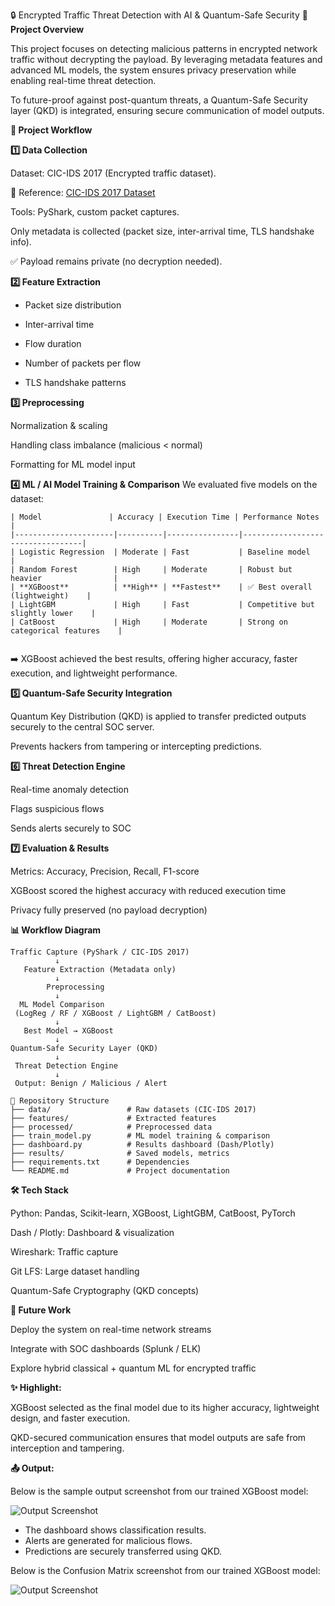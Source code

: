 🔒 Encrypted Traffic Threat Detection with AI & Quantum-Safe Security
**📌 Project Overview**

This project focuses on detecting malicious patterns in encrypted network traffic without decrypting the payload. By leveraging metadata features and advanced ML models, the system ensures privacy preservation while enabling real-time threat detection.

To future-proof against post-quantum threats, a Quantum-Safe Security layer (QKD) is integrated, ensuring secure communication of model outputs.

**🚀 Project Workflow**

**1️⃣ Data Collection**

Dataset: CIC-IDS 2017 (Encrypted traffic dataset).

📖 Reference: [CIC-IDS 2017 Dataset](https://www.unb.ca/cic/datasets/ids-2017.html)


Tools: PyShark, custom packet captures.

Only metadata is collected (packet size, inter-arrival time, TLS handshake info).

✅ Payload remains private (no decryption needed).

**2️⃣ Feature Extraction**

* Packet size distribution

* Inter-arrival time

* Flow duration

* Number of packets per flow

* TLS handshake patterns

**3️⃣ Preprocessing**

Normalization & scaling

Handling class imbalance (malicious < normal)

Formatting for ML model input

**4️⃣ ML / AI Model Training & Comparison**
We evaluated five models on the dataset:
```
| Model               | Accuracy | Execution Time | Performance Notes                |
|----------------------|----------|----------------|----------------------------------|
| Logistic Regression  | Moderate | Fast           | Baseline model                   |
| Random Forest        | High     | Moderate       | Robust but heavier                |
| **XGBoost**          | **High** | **Fastest**    | ✅ Best overall (lightweight)    |
| LightGBM             | High     | Fast           | Competitive but slightly lower    |
| CatBoost             | High     | Moderate       | Strong on categorical features    |


```

➡️ XGBoost achieved the best results, offering higher accuracy, faster execution, and lightweight performance.

**5️⃣ Quantum-Safe Security Integration**

Quantum Key Distribution (QKD) is applied to transfer predicted outputs securely to the central SOC server.

Prevents hackers from tampering or intercepting predictions.

**6️⃣ Threat Detection Engine**

Real-time anomaly detection

Flags suspicious flows

Sends alerts securely to SOC

**7️⃣ Evaluation & Results**

Metrics: Accuracy, Precision, Recall, F1-score

XGBoost scored the highest accuracy with reduced execution time

Privacy fully preserved (no payload decryption)

**📊 Workflow Diagram**

```
Traffic Capture (PyShark / CIC-IDS 2017)
          ↓
   Feature Extraction (Metadata only)
          ↓
        Preprocessing
          ↓
  ML Model Comparison
 (LogReg / RF / XGBoost / LightGBM / CatBoost)
          ↓
   Best Model → XGBoost
          ↓
Quantum-Safe Security Layer (QKD)
          ↓
 Threat Detection Engine
          ↓
 Output: Benign / Malicious / Alert

```

```
📂 Repository Structure
├── data/                 # Raw datasets (CIC-IDS 2017)
├── features/             # Extracted features
├── processed/            # Preprocessed data
├── train_model.py        # ML model training & comparison
├── dashboard.py          # Results dashboard (Dash/Plotly)
├── results/              # Saved models, metrics
├── requirements.txt      # Dependencies
└── README.md             # Project documentation

```

**🛠️ Tech Stack**

Python: Pandas, Scikit-learn, XGBoost, LightGBM, CatBoost, PyTorch

Dash / Plotly: Dashboard & visualization

Wireshark: Traffic capture

Git LFS: Large dataset handling

Quantum-Safe Cryptography (QKD concepts)

**📢 Future Work**

Deploy the system on real-time network streams

Integrate with SOC dashboards (Splunk / ELK)

Explore hybrid classical + quantum ML for encrypted traffic

**✨ Highlight:**

XGBoost selected as the final model due to its higher accuracy, lightweight design, and faster execution.

QKD-secured communication ensures that model outputs are safe from interception and tampering.

**📤 Output:**

Below is the sample output screenshot from our trained XGBoost model:

![Output Screenshot](C:\Users\padma\ciphereye\results\output.png)

- The dashboard shows classification results.
- Alerts are generated for malicious flows.
- Predictions are securely transferred using QKD.

Below is the Confusion Matrix screenshot from our trained XGBoost model:

![Output Screenshot](C:\Users\padma\ciphereye\results\xgboost_confusion_matrix.png)
